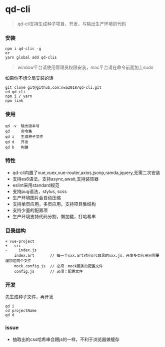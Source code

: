 # qd-cli

> qd-cli支持生成种子项目，开发，与输出生产环境的代码

### 安装
```
npm i qd-clis -g
or
yarn global add qd-clis
```
> window平台请使用管理员权限安装，mac平台请在命令前面加上sudo

如果你不想全局安装的话
```
git clone git@github.com:nwa2018/qd-cli.git
cd qd-cli
npm i / yarn
npm link
```
### 使用
```
qd -v  输出版本号
qd     命令集
qd i   生成种子文件
qd d   开发
qd b   构建
```
### 特性
- qd-cli内置了vue,vuex,vue-router,axios,jsonp,ramda,jquery,无需二次安装
- 支持es6语法，支持async,await,支持装饰器
- eslint采用standard规范
- 支持pug语法，stylus, scss
- 生产环境图片会自动压缩
- 支持单页应用，多页应用，支持项目集结构
- 支持少量的配置项
- 生产环境支持代码分割，懒加载，打哈希串

### 目录结构
```
+ vue-project
+   src
-     index.js
    index.art       // 每一个xxx.art对应src目录的xxx.js，开发多页应用只需要增加这两个文件
    mock.config.js  // 必须：mock服务的配置文件
    config.js       // 必须：配置文件
```

### 开发
先生成种子文件，再开发
```
qd i
cd projectName
qd d
```

### issue
- 抽取出的css哈希串会跟js的一样，不利于浏览器做缓存
